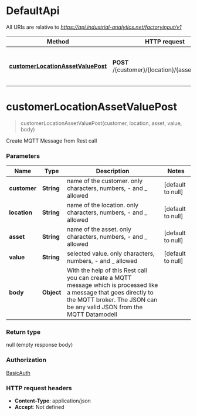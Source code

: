 # DefaultApi

All URIs are relative to *https://api.industrial-analytics.net/factoryinput/v1*

Method | HTTP request | Description
------------- | ------------- | -------------
[**customerLocationAssetValuePost**](DefaultApi.md#customerLocationAssetValuePost) | **POST** /{customer}/{location}/{asset}/{value} | Create MQTT Message from Rest call


<a name="customerLocationAssetValuePost"></a>
# **customerLocationAssetValuePost**
> customerLocationAssetValuePost(customer, location, asset, value, body)

Create MQTT Message from Rest call

### Parameters

Name | Type | Description  | Notes
------------- | ------------- | ------------- | -------------
 **customer** | **String**| name of the customer. only characters, numbers, - and _ allowed | [default to null]
 **location** | **String**| name of the location. only characters, numbers, - and _ allowed | [default to null]
 **asset** | **String**| name of the asset. only characters, numbers, - and _ allowed | [default to null]
 **value** | **String**| selected value. only characters, numbers, - and _ allowed | [default to null]
 **body** | **Object**| With the help of this Rest call you can create a MQTT message which is processed like a message that goes directly to the MQTT broker. The JSON can be any valid JSON from the MQTT Datamodell |

### Return type

null (empty response body)

### Authorization

[BasicAuth](../README.md#BasicAuth)

### HTTP request headers

- **Content-Type**: application/json
- **Accept**: Not defined

